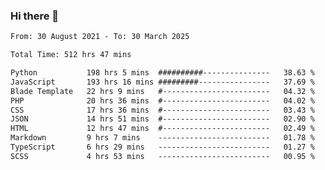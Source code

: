 ### Hi there 👋

<!--
**dominoto/dominoto** is a ✨ _special_ ✨ repository because its `README.md` (this file) appears on your GitHub profile.

Here are some ideas to get you started:

- 🔭 I’m currently working on ...
- 🌱 I’m currently learning ...
- 👯 I’m looking to collaborate on ...
- 🤔 I’m looking for help with ...
- 💬 Ask me about ...
- 📫 How to reach me: ...
- 😄 Pronouns: ...
- ⚡ Fun fact: ...
-->
<!--START_SECTION:waka-->

```txt
From: 30 August 2021 - To: 30 March 2025

Total Time: 512 hrs 47 mins

Python           198 hrs 5 mins  ##########---------------   38.63 %
JavaScript       193 hrs 16 mins #########----------------   37.69 %
Blade Template   22 hrs 9 mins   #------------------------   04.32 %
PHP              20 hrs 36 mins  #------------------------   04.02 %
CSS              17 hrs 36 mins  #------------------------   03.43 %
JSON             14 hrs 51 mins  #------------------------   02.90 %
HTML             12 hrs 47 mins  #------------------------   02.49 %
Markdown         9 hrs 7 mins    -------------------------   01.78 %
TypeScript       6 hrs 29 mins   -------------------------   01.27 %
SCSS             4 hrs 53 mins   -------------------------   00.95 %
```

<!--END_SECTION:waka-->
